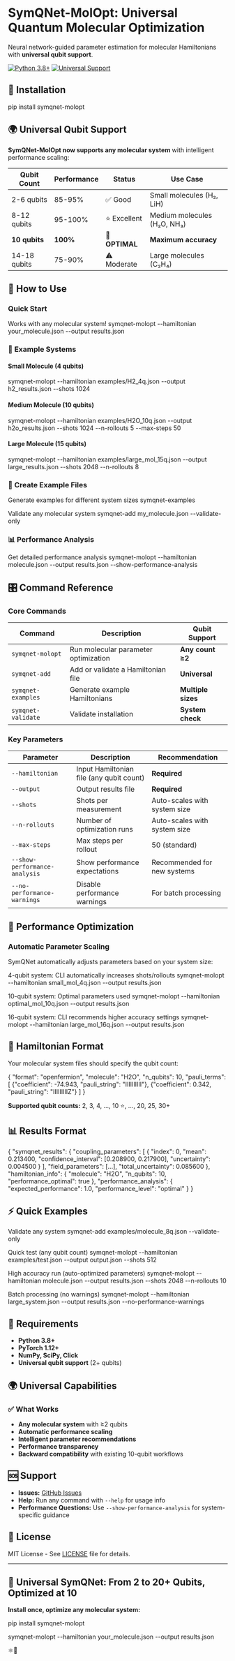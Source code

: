# SymQNet-MolOpt: Universal Quantum Molecular Optimization

Neural network-guided parameter estimation for molecular Hamiltonians with **universal qubit support**.


[![Python 3.8+](https://img.shields.io/badge/python-3.8+-blue.svg)](https://www.python.org/downloads/)
[![Universal Support](https://img.shields.io/badge/qubits-2%2B%20supported-green.svg)](https://github.com/YTomar79/symqnet-molopt)

## 🚀 Installation

pip install symqnet-molopt

 

## 🌍 Universal Qubit Support

**SymQNet-MolOpt now supports any molecular system** with intelligent performance scaling:

| Qubit Count | Performance | Status | Use Case |
|-------------|-------------|---------|----------|
| 2-6 qubits  | 85-95%     | ✅ Good | Small molecules (H₂, LiH) |
| 8-12 qubits | 95-100%    | ⭐ Excellent | Medium molecules (H₂O, NH₃) |
| **10 qubits** | **100%**   | 🎯 **OPTIMAL** | **Maximum accuracy** |
| 14-18 qubits | 75-90%     | ⚠️ Moderate | Large molecules (C₂H₄) |


## 📖 How to Use

### Quick Start
Works with any molecular system!
symqnet-molopt --hamiltonian your_molecule.json --output results.json

 

### 🧪 Example Systems

#### Small Molecule (4 qubits)
symqnet-molopt
--hamiltonian examples/H2_4q.json
--output h2_results.json
--shots 1024

 

#### Medium Molecule (10 qubits)
symqnet-molopt
--hamiltonian examples/H2O_10q.json
--output h2o_results.json
--shots 1024
--n-rollouts 5
--max-steps 50

 

#### Large Molecule (15 qubits)
symqnet-molopt
--hamiltonian examples/large_mol_15q.json
--output large_results.json
--shots 2048
--n-rollouts 8

 

### 🔧 Create Example Files
Generate examples for different system sizes
symqnet-examples

Validate any molecular system
symqnet-add my_molecule.json --validate-only

 

### 📊 Performance Analysis
Get detailed performance analysis
symqnet-molopt
--hamiltonian molecule.json
--output results.json
--show-performance-analysis

 

## 🎛️ Command Reference

### Core Commands
| Command | Description | Qubit Support |
|---------|-------------|---------------|
| `symqnet-molopt` | Run molecular parameter optimization | **Any count ≥2** |
| `symqnet-add` | Add or validate a Hamiltonian file | **Universal** |
| `symqnet-examples` | Generate example Hamiltonians | **Multiple sizes** |
| `symqnet-validate` | Validate installation | **System check** |

### Key Parameters
| Parameter | Description | Recommendation |
|-----------|-------------|----------------|
| `--hamiltonian` | Input Hamiltonian file (any qubit count) | **Required** |
| `--output` | Output results file | **Required** |
| `--shots` | Shots per measurement | Auto-scales with system size |
| `--n-rollouts` | Number of optimization runs | Auto-scales with system size |
| `--max-steps` | Max steps per rollout | 50 (standard) |
| `--show-performance-analysis` | Show performance expectations | Recommended for new systems |
| `--no-performance-warnings` | Disable performance warnings | For batch processing |

## 🎯 Performance Optimization

### Automatic Parameter Scaling
SymQNet automatically adjusts parameters based on your system size:

4-qubit system: CLI automatically increases shots/rollouts
symqnet-molopt --hamiltonian small_mol_4q.json --output results.json

10-qubit system: Optimal parameters used
symqnet-molopt --hamiltonian optimal_mol_10q.json --output results.json

16-qubit system: CLI recommends higher accuracy settings
symqnet-molopt --hamiltonian large_mol_16q.json --output results.json

 


 

## 📁 Hamiltonian Format

Your molecular system files should specify the qubit count:

{
"format": "openfermion",
"molecule": "H2O",
"n_qubits": 10,
"pauli_terms": [
{"coefficient": -74.943, "pauli_string": "IIIIIIIIII"},
{"coefficient": 0.342, "pauli_string": "IIIIIIIIIZ"}
]
}


**Supported qubit counts:** 2, 3, 4, ..., 10 ⭐, ..., 20, 25, 30+

## 📊 Results Format

{
"symqnet_results": {
"coupling_parameters": [
{
"index": 0,
"mean": 0.213400,
"confidence_interval": [0.208900, 0.217900],
"uncertainty": 0.004500
}
],
"field_parameters": [...],
"total_uncertainty": 0.085600
},
"hamiltonian_info": {
"molecule": "H2O",
"n_qubits": 10,
"performance_optimal": true
},
"performance_analysis": {
"expected_performance": 1.0,
"performance_level": "optimal"
}
}

 

## ⚡ Quick Examples

Validate any system
symqnet-add examples/molecule_8q.json --validate-only

Quick test (any qubit count)
symqnet-molopt --hamiltonian examples/test.json --output output.json --shots 512

High accuracy run (auto-optimized parameters)
symqnet-molopt --hamiltonian molecule.json --output results.json --shots 2048 --n-rollouts 10

Batch processing (no warnings)
symqnet-molopt --hamiltonian large_system.json --output results.json --no-performance-warnings

 

## 🔧 Requirements

- **Python 3.8+**
- **PyTorch 1.12+**
- **NumPy, SciPy, Click**
- **Universal qubit support** (2+ qubits)


## 🌍 Universal Capabilities

### ✅ What Works
- **Any molecular system** with ≥2 qubits
- **Automatic performance scaling** 
- **Intelligent parameter recommendations**
- **Performance transparency**
- **Backward compatibility** with existing 10-qubit workflows


 

## 🆘 Support

- **Issues:** [GitHub Issues](https://github.com/YTomar79/symqnet-molopt/issues)
- **Help:** Run any command with `--help` for usage info
- **Performance Questions:** Use `--show-performance-analysis` for system-specific guidance

## 📄 License

MIT License - See [LICENSE](LICENSE) file for details.

---

## 🎉 Universal SymQNet: From 2 to 20+ Qubits, Optimized at 10

**Install once, optimize any molecular system:**

pip install symqnet-molopt

symqnet-molopt --hamiltonian your_molecule.json --output results.json

 ⚛️🚀
